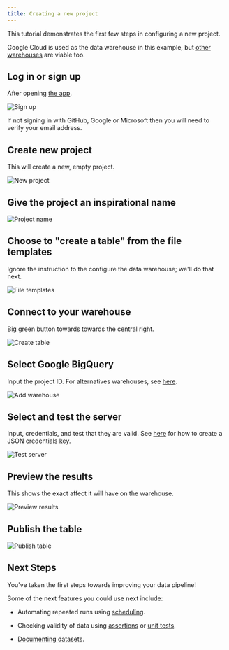 ```yaml
---
title: Creating a new project
---
```


This tutorial demonstrates the first few steps in configuring a new project.

Google Cloud is used as the data warehouse in this example, but [other warehouses](../how-to-guides/set-up-warehouse) are viable too.

## Log in or sign up

After opening [the app](https://app.dataform.co/).

![Sign up](/static/images/how_to_guides/dataform_101/1_sign_up.png)

If not signing in with GitHub, Google or Microsoft then you will need to verify your email address.

## Create new project

This will create a new, empty project.

![New project](/static/images/how_to_guides/dataform_101/2_new_project.png)

## Give the project an inspirational name

![Project name](/static/images/how_to_guides/dataform_101/3_project_name.png)

## Choose to "create a table" from the file templates

Ignore the instruction to the configure the data warehouse; we'll do that next.

![File templates](/static/images/how_to_guides/dataform_101/4_file_templates.png)

## Connect to your warehouse

Big green button towards towards the central right.

![Create table](/static/images/how_to_guides/dataform_101/5_create_table.png)

## Select Google BigQuery

Input the project ID. For alternatives warehouses, see [here](../how-to-guides/set-up-warehouse).

![Add warehouse](/static/images/how_to_guides/dataform_101/6_add_warehouse.png)

## Select and test the server

Input, credentials, and test that they are valid. See [here](../how-to-guides/set-up-warehouse) for how to create a JSON credentials key.

![Test server](/static/images/how_to_guides/dataform_101/7_test_server.png)

## Preview the results

This shows the exact affect it will have on the warehouse.

![Preview results](/static/images/how_to_guides/dataform_101/8_preview_results.png)

## Publish the table

![Publish table](/static/images/how_to_guides/dataform_101/9_publish_table.png)

## Next Steps

You've taken the first steps towards improving your data pipeline!

Some of the next features you could use next include:

- Automating repeated runs using [scheduling](../../how-to-guides/scheduling).

- Checking validity of data using [assertions](../../how-to-guides/assertions) or [unit tests](../../how-to-guides/tests).

- [Documenting datasets](../../how-to-guides/documentation).
